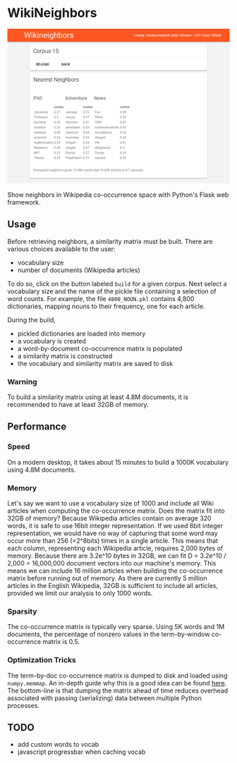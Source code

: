 # WikiNeighbors

![Example Screenshot](example.png)

Show neighbors in Wikipedia co-occurrence space with Python's Flask web framework.

## Usage

Before retrieving neighbors, a similarity matrix must be built.
There are various choices available to the user:
* vocabulary size
* number of documents (Wikipedia articles)

To do so, click on the button labeled `build` for a given corpus.
Next select a vocabulary size and the name of the pickle file containing a selection of word counts.
For example, the file `4800_NOUN.pkl` contains 4,800 dictionaries, mapping nouns to their frequency, one for each article.

During the build,
* pickled dictionaries are loaded into memory
* a vocabulary is created
* a word-by-document co-occurrence matrix is populated 
* a similarity matrix is constructed
* the vocabulary and similarity matrix are saved to disk 

### Warning

To build a similarity matrix using at least 4.8M documents, it is recommended to have at least 32GB of memory.

## Performance

### Speed

On a modern desktop, it takes about 15 minutes to build a 1000K vocabulary using 4.8M documents. 

### Memory

Let's say we want to use a vocabulary size of 1000 and include all Wiki articles when computing the co-occurrence matrix.
Does the matrix fit into 32GB of memory?
Because Wikipedia articles contain on average 320 words, it is safe to use 16bit integer representation.
If we used 8bit integer representation, we would have no way of capturing that some word may occur more than 256 (=2^8bits) times in a single article.
This means that each column, representing each Wikipedia article, requires 2,000 bytes of memory. 
Because there are 3.2e^10 bytes in 32GB, we can fit D = 3.2e^10 / 2,000 = 16,000,000 document vectors into our machine's memory. 
This means we can include 16 million articles when building the co-occurrence matrix before running out of memory.
As there are currently 5 million articles in the English Wikipedia, 32GB is sufficient to include all articles, provided we limit our analysis to only 1000 words.

### Sparsity

The co-occurrence matrix is typically very sparse. Using 5K words and 1M documents, 
the percentage of nonzero values in the term-by-window co-occurrence matrix is 0.5.

### Optimization Tricks

The term-by-doc co-occurrence matrix is dumped to disk and loaded using `numpy.memmap`.
An in-depth guide why this is a good idea can be found [here](https://joblib.readthedocs.io/en/latest/auto_examples/parallel_memmap.html).
The bottom-line is that dumping the matrix ahead of time reduces overhead associated with passing (serializing) data between multiple Python processes.  


## TODO

* add custom words to vocab
* javascript progressbar when caching vocab
